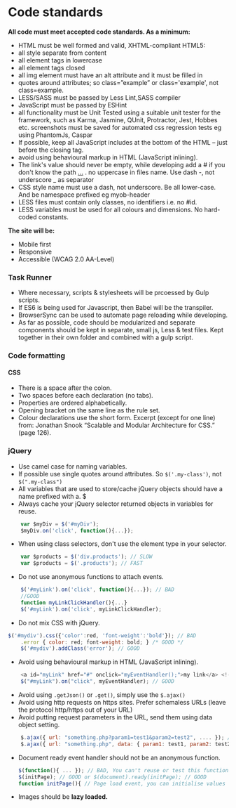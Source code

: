 # Code standards
**All code must meet accepted code standards. As a minimum:**
* HTML must be well formed and valid, XHTML-compliant HTML5:
* all style separate from content
* all element tags in lowercase
* all element tags closed
* all img element must have an alt attribute and it must be filled in
* quotes around attributes; so class=”example” or class='example', not class=example.
* LESS/SASS must be passed by Less Lint,SASS compiler
* JavaScript must be passed by ESHint
* all functionality must be Unit Tested using a suitable unit tester for the framework, such as Karma, Jasmine, QUnit, Protractor, Jest, Hobbes etc.
screenshots must be saved for automated css regression tests eg using PhantomJs, Caspar
* If possible, keep all JavaScript includes at the bottom of the HTML – just before the closing </body> tag.
* avoid using behavioural markup in HTML (JavaScript inlining).
* The link's value should never be empty, while developing add a # if you don't know the path <a href="#"> ...</a> .
no uppercase in files name. Use dash -, not underscore _ as separator
* CSS style name must use a dash, not underscore. Be all lower-case. And be namespace prefixed eg myob-header
* LESS files must contain only classes, no identifiers i.e. no #id.
* LESS variables must be used for all colours and dimensions. No hard-coded constants.

**The site will be:**
* Mobile first
* Responsive
* Accessible (WCAG 2.0 AA-Level)

### Task Runner
* Where necessary, scripts & stylesheets will be prcoessed by Gulp scripts.
* If ES6 is being used for Javascript, then Babel will be the transpiler.
* BrowserSync can be used to automate page reloading while developing.
* As far as possible, code should be modularized and separate components should be kept in separate, small js, Less & test files. Kept together in their own folder and combined with a gulp script.

### Code formatting
#### CSS
* There is a space after the colon.
* Two spaces before each declaration (no tabs).
* Properties are ordered alphabetically.
* Opening bracket on the same line as the rule set.
* Colour declarations use the short form.
Excerpt (except for one line) from: Jonathan Snook “Scalable and Modular Architecture for CSS.” (page 126).

### jQuery
* Use camel case for naming variables.
* If possible use single quotes around attributes. So `$('.my-class')`, not `$(".my-class")`
* All variables that are used to store/cache jQuery objects should have a name prefixed with a. $
* Always cache your jQuery selector returned objects in variables for reuse.
```javascript
    var $myDiv = $('#myDiv');
    $myDiv.on('click', function(){...});
```
* When using class selectors, don't use the element type in your selector.
```javascript
	var $products = $('div.products'); // SLOW 
    var $products = $('.products'); // FAST
```
* Do not use anonymous functions to attach events.
```javascript
	$('#myLink').on('click', function(){...}); // BAD 
    //GOOD 
    function myLinkClickHandler(){...} 
    $('#myLink').on('click', myLinkClickHandler);
```
* Do not mix CSS with jQuery.
```javascript
$('#mydiv').css({'color':red, 'font-weight':'bold'}); // BAD 
    .error { color: red; font-weight: bold; } /* GOOD */ 
    $('#mydiv').addClass('error'); // GOOD
```
* Avoid using behavioural markup in HTML (JavaScript inlining).  
```javascript
	<a id="myLink" href="#" onclick="myEventHandler();">my link</a> <!-- BAD -->
    $("#myLink").on("click", myEventHandler); // GOOD
```
* Avoid using `.getJson()` or `.get()`, simply use the `$.ajax()`
* Avoid using http requests on https sites. Prefer schemaless URLs (leave the protocol http/https out of your URL)
* Avoid putting request parameters in the URL, send them using data object setting.   
```javascript
    $.ajax({ url: "something.php?param1=test1&param2=test2", .... }); // Less readable
 	$.ajax({ url: "something.php", data: { param1: test1, param2: test2 } }); // More readable
 ```
* Document ready event handler should not be an anonymous function.
	```javascript
    $(function(){ ... }); // BAD, You can't reuse or test this function properly.  
    $(initPage); // GOOD or $(document).ready(initPage); // GOOD
    function initPage(){ // Page load event, you can initialise values here. } 
    ```
 
* Images should be **lazy loaded.**